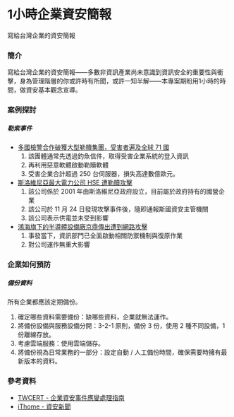 # 1小時企業資安簡報
寫給台灣企業的資安簡報

### 簡介
寫給台灣企業的資安簡報——多數非資訊產業尚未意識到資訊安全的重要性與衝擊，身為管理階層的你或許時有所聞，或許一知半解——本專案期盼用1小時的時間，做資安基本觀念宣導。

### 案例探討

##### 勒索事件
- [多國檢警合作破獲大型勒贖集團，受害者遍及全球 71 國](https://www.twcert.org.tw/tw/cp-104-7563-92b27-1.html)
  1. 該團體通常先透過釣魚信件，取得受害企業系統的登入資訊
  2. 再利用惡意軟體啟動勒贖軟體
  3. 受害企業合計超過 250 台伺服器，損失高達數億歐元。
- [斯洛維尼亞最大電力公司 HSE 遭勒贖攻擊](https://www.twcert.org.tw/tw/cp-104-7559-accbb-1.html)
  1. 該公司係於 2001 年由斯洛維尼亞政府設立，目前屬於政府持有的國營企業
  2. 該公司於 11 月 24 日發現攻擊事件後，隨即通報斯國資安主管機關
  3. 該公司表示供電並未受到影響
- [鴻海旗下的半導體設備廠京鼎傳出遭到網路攻擊](https://www.ithome.com.tw/news/160856)
  1. 事發當下，資訊部門已全面啟動相關防禦機制與復原作業
  2. 對公司運作無重大影響

### 企業如何預防

##### 備份資料
所有企業都應該定期備份。
1. 確定哪些資料需要備份：缺哪些資料，企業就無法運作。
2. 將備份設備與服務設備分開：3-2-1 原則，備份 3 份，使用 2 種不同設備，1 份離線存放。
3. 考慮雲端服務：使用雲端儲存。
4. 將備份視為日常業務的一部分：設定自動 / 人工備份時間，確保需要時擁有最新版本的資料。

### 參考資料
- [TWCERT - 企業資安事件應變處理指南](https://www.twcert.org.tw/tw/lp-160-1.html)
- [iThome - 資安新聞](https://www.ithome.com.tw/security)
